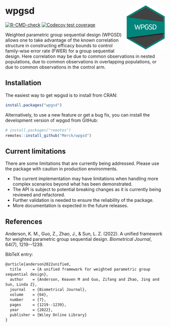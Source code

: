 # wpgsd <img src="man/figures/logo.png" align="right" width="120" />

<!-- badges: start -->
[![R-CMD-check](https://github.com/Merck/wpgsd/actions/workflows/R-CMD-check.yaml/badge.svg)](https://github.com/Merck/wpgsd/actions/workflows/R-CMD-check.yaml)
[![Codecov test coverage](https://codecov.io/gh/Merck/wpgsd/branch/main/graph/badge.svg)](https://app.codecov.io/gh/Merck/wpgsd?branch=main)
<!-- badges: end -->

Weighted parametric group sequential design (WPGSD) allows one to take advantage
of the known correlation structure in constructing efficacy bounds to control
family-wise error rate (FWER) for a group sequential design. Here correlation
may be due to common observations in nested populations, due to common
observations in overlapping populations, or due to common observations
in the control arm.

## Installation

The easiest way to get wpgsd is to install from CRAN:

```r
install.packages("wpgsd")
```

Alternatively, to use a new feature or get a bug fix,
you can install the development version of wpgsd from GitHub:

```r
# install.packages("remotes")
remotes::install_github("Merck/wpgsd")
```

## Current limitations

There are some limitations that are currently being addressed.
Please use the package with caution in production environments.

- The current implementation may have limitations when handling more
  complex scenarios beyond what has been demonstrated.
- The API is subject to potential breaking changes as it is currently
  being reviewed and refactored.
- Further validation is needed to ensure the reliability of the package.
- More documentation is expected in the future releases.

## References

Anderson, K. M., Guo, Z., Zhao, J., & Sun, L. Z. (2022).
A unified framework for weighted parametric group sequential design.
_Biometrical Journal_, 64(7), 1219--1239.

BibTeX entry:

```
@article{anderson2022unified,
  title     = {A unified framework for weighted parametric group sequential design},
  author    = {Anderson, Keaven M and Guo, Zifang and Zhao, Jing and Sun, Linda Z},
  journal   = {Biometrical Journal},
  volume    = {64},
  number    = {7},
  pages     = {1219--1239},
  year      = {2022},
  publisher = {Wiley Online Library}
}
```
